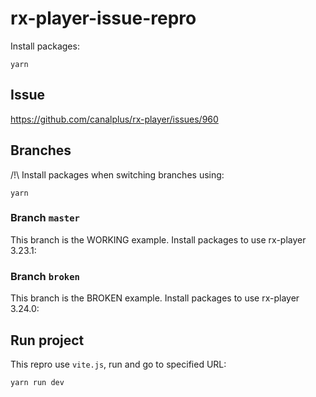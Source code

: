 # rx-player-issue-repro

Install packages:

```
yarn
```

## Issue

https://github.com/canalplus/rx-player/issues/960

## Branches

/!\ Install packages when switching branches using:

```
yarn
```

### Branch `master`

This branch is the WORKING example. Install packages to use rx-player 3.23.1:


### Branch `broken`

This branch is the BROKEN example. Install packages to use rx-player 3.24.0:


## Run project

This repro use `vite.js`, run and go to specified URL:

```
yarn run dev
```
